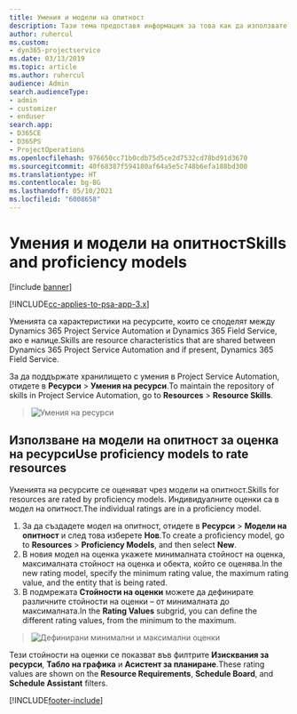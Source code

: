 ```yaml
---
title: Умения и модели на опитност
description: Тази тема предоставя информация за това как да използвате уменията и моделите на опитност.
author: ruhercul
ms.custom:
- dyn365-projectservice
ms.date: 03/13/2019
ms.topic: article
ms.author: ruhercul
audience: Admin
search.audienceType:
- admin
- customizer
- enduser
search.app:
- D365CE
- D365PS
- ProjectOperations
ms.openlocfilehash: 976650cc71b0cdb75d5ce2d7532cd78bd91d3670
ms.sourcegitcommit: 40f68387f594180af64a5e5c748b6efa188bd300
ms.translationtype: HT
ms.contentlocale: bg-BG
ms.lasthandoff: 05/10/2021
ms.locfileid: "6008658"
---
```

# <a name="skills-and-proficiency-models"></a><span data-ttu-id="ad8df-103">Умения и модели на опитност</span><span class="sxs-lookup"><span data-stu-id="ad8df-103">Skills and proficiency models</span></span>

[!include [banner](../includes/psa-now-project-operations.md)]

[!INCLUDE[cc-applies-to-psa-app-3.x](../includes/cc-applies-to-psa-app-3x.md)]

<span data-ttu-id="ad8df-104">Уменията са характеристики на ресурсите, които се споделят между Dynamics 365 Project Service Automation и Dynamics 365 Field Service, ако е налице.</span><span class="sxs-lookup"><span data-stu-id="ad8df-104">Skills are resource characteristics that are shared between Dynamics 365 Project Service Automation and if present, Dynamics 365 Field Service.</span></span> 

<span data-ttu-id="ad8df-105">За да поддържате хранилището с умения в Project Service Automation, отидете в **Ресурси** \> **Умения на ресурси**.</span><span class="sxs-lookup"><span data-stu-id="ad8df-105">To maintain the repository of skills in Project Service Automation, go to **Resources** \> **Resource Skills**.</span></span> 

> ![Умения на ресурси](media/Resource-Management-image84.png)

## <a name="use-proficiency-models-to-rate-resources"></a><span data-ttu-id="ad8df-107">Използване на модели на опитност за оценка на ресурси</span><span class="sxs-lookup"><span data-stu-id="ad8df-107">Use proficiency models to rate resources</span></span>

<span data-ttu-id="ad8df-108">Уменията на ресурсите се оценяват чрез модели на опитност.</span><span class="sxs-lookup"><span data-stu-id="ad8df-108">Skills for resources are rated by proficiency models.</span></span> <span data-ttu-id="ad8df-109">Индивидуалните оценки са в модел на опитност.</span><span class="sxs-lookup"><span data-stu-id="ad8df-109">The individual ratings are in a proficiency model.</span></span> 

1. <span data-ttu-id="ad8df-110">За да създадете модел на опитност, отидете в **Ресурси** \> **Модели на опитност** и след това изберете **Нов**.</span><span class="sxs-lookup"><span data-stu-id="ad8df-110">To create a proficiency model, go to **Resources** \> **Proficiency Models**, and then select **New**.</span></span>
2. <span data-ttu-id="ad8df-111">В новия модел на оценка укажете минималната стойност на оценка, максималната стойност на оценка и обекта, който се оценява.</span><span class="sxs-lookup"><span data-stu-id="ad8df-111">In the new rating model, specify the minimum rating value, the maximum rating value, and the entity that is being rated.</span></span>
3. <span data-ttu-id="ad8df-112">В подмрежата **Стойности на оценки** можете да дефинирате различните стойности на оценки – от минималната до максималната.</span><span class="sxs-lookup"><span data-stu-id="ad8df-112">In the **Rating Values** subgrid, you can define the different rating values, from the minimum to the maximum.</span></span>

> ![Дефинирани минимални и максимални оценки](media/Resource-Management-image85.png)

<span data-ttu-id="ad8df-114">Тези стойности на оценки се показват във филтрите **Изисквания за ресурси**, **Табло на графика** и **Асистент за планиране**.</span><span class="sxs-lookup"><span data-stu-id="ad8df-114">These rating values are shown on the **Resource Requirements**, **Schedule Board**, and **Schedule Assistant** filters.</span></span>


[!INCLUDE[footer-include](../includes/footer-banner.md)]